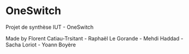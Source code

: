# OneSwitch
Projet de synthèse IUT - OneSwitch

Made by Florent Catiau-Trsitant - Raphaël Le Gorande - Mehdi Haddad - Sacha Loriot - Yoann Boyère
